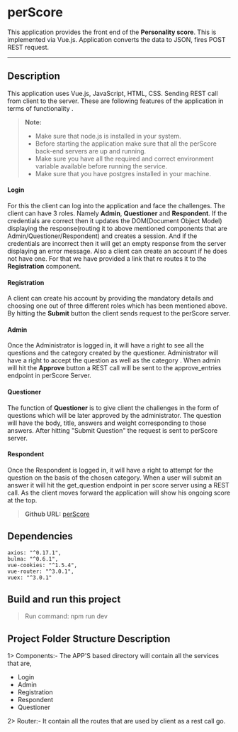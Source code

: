 perScore
===================

This application provides the front end of the **Personality score**. This is implemented via Vue.js. Application converts the data to JSON, fires POST REST request.

----------


Description
-------------
This application uses Vue.js, JavaScript, HTML, CSS. Sending REST call from client to the server. These are following features of the application in terms of functionality .

> **Note:**
> - Make sure that node.js is installed in your system.
> - Before starting the application make sure that all the perScore back-end servers are up and running.
> - Make sure you have all the required and correct environment variable available before running the service.
> - Make sure that you have postgres installed in your machine.


#### <i class="icon-folder-open"></i> Login

For this the client can log into the application and face the challenges. The client can have 3 roles. Namely  **Admin**, **Questioner** and **Respondent**. If the credentials are correct then it updates the DOM(Document Object Model) displaying the response(routing it to above mentioned components that are Admin/Questioner/Respondent) and creates a session. And if the credentials are incorrect then it will get an empty  response from the server displaying an error message. Also a client can create an account if he does not have one. For that we have provided a link that re routes it to the  **Registration** component.

#### <i class="icon-folder-open"></i> Registration

A client can create his account by  providing the mandatory details and choosing one out of three different roles which has been mentioned above. By hitting the **Submit** button the client sends request to the perScore server.


#### <i class="icon-folder-open"></i> Admin

Once the Administrator is logged in,  it will have a right to see all the questions and the category created by the questioner. Administrator will have a right to accept the question as well as the category . When admin will hit the **Approve** button a REST call will be sent to the approve_entries endpoint in perScore Server.


#### <i class="icon-folder-open"></i> Questioner

The function of **Questioner** is to give client the challenges in the form of questions which will be later approved by the administrator. The question will have the body, title, answers and weight corresponding to those answers. After hitting "Submit Question" the request is sent to perScore server.


#### <i class="icon-folder-open"></i> Respondent

Once the Respondent is logged in, it will have a right to attempt for the question on the basis of the chosen category. When a user will submit an answer it will hit the get_question endpoint in per score server using a REST call.  As the client moves forward the application will show his ongoing score at the top.
> **Github URL:**  [<i class="icon-download"></i> perScore](#https://github.com/aasthakhanduja/perScore)





Dependencies
-------------------
    axios: "^0.17.1",
    bulma: "^0.6.1",
    vue-cookies: "^1.5.4",
    vue-router: "^3.0.1",
    vuex: "^3.0.1"

Build and run this project
-------------
    
> Run command:
    npm run dev
   
Project Folder Structure Description
--------------------

1> Components:- The APP'S based directory will contain all the services that are,
* Login
* Admin
* Registration
* Respondent
* Questioner

2> Router:-   It contain all the routes that are used by client as a rest call go.    

